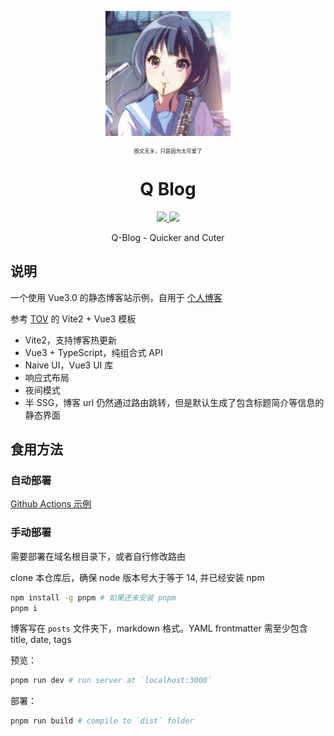 <p align='center'>
  <img src='docs/logo.png' width='200'/>
</p>

<p align='center' style="font-size: 0.6em;">图文无关，只是因为太可爱了</p>

<h1 align='center'>Q Blog</h1>

<p align="center">

  <a href="https://github.com/liuly0322/Q-Blog/blob/main/LICENSE">
    <img src="https://img.shields.io/github/license/liuly0322/Q-Blog?color=blue">
  </a>

  <a href="https://www.codefactor.io/repository/github/liuly0322/q-blog">
    <img src="https://img.shields.io/codefactor/grade/github/liuly0322/q-blog/main">
  </a>

</p>

<p align='center'>Q-Blog - Quicker and Cuter</p>

## 说明

一个使用 Vue3.0 的静态博客站示例，自用于 [个人博客](http://blog.liuly.moe)

参考 [TOV](https://github.com/dishait/tov-template) 的 Vite2 + Vue3 模板

- Vite2，支持博客热更新
- Vue3 + TypeScript，纯组合式 API
- Naive UI，Vue3 UI 库
- 响应式布局
- 夜间模式
- 半 SSG，博客 url 仍然通过路由跳转，但是默认生成了包含标题简介等信息的静态界面

## 食用方法

### 自动部署

[Github Actions 示例](https://github.com/liuly0322/blog-static/blob/posts/.github/workflows/test.yml)

### 手动部署

需要部署在域名根目录下，或者自行修改路由

clone 本仓库后，确保 node 版本号大于等于 14, 并已经安装 npm

```bash
npm install -g pnpm # 如果还未安装 pnpm
pnpm i
```

博客写在 `posts` 文件夹下，markdown 格式。YAML frontmatter 需至少包含 title, date, tags

预览：

```bash
pnpm run dev # run server at `localhost:3000`
```

部署：

```bash
pnpm run build # compile to `dist` folder
```
